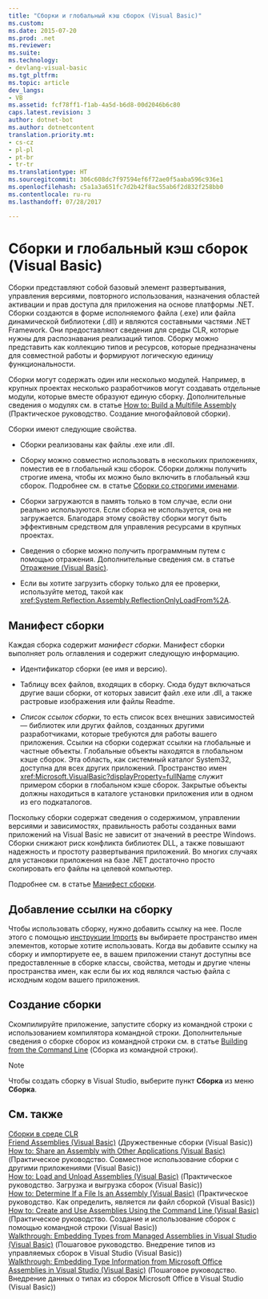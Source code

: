 ```yaml
---
title: "Сборки и глобальный кэш сборок (Visual Basic)"
ms.custom: 
ms.date: 2015-07-20
ms.prod: .net
ms.reviewer: 
ms.suite: 
ms.technology:
- devlang-visual-basic
ms.tgt_pltfrm: 
ms.topic: article
dev_langs:
- VB
ms.assetid: fcf78ff1-f1ab-4a5d-b6d8-00d2046b6c80
caps.latest.revision: 3
author: dotnet-bot
ms.author: dotnetcontent
translation.priority.mt:
- cs-cz
- pl-pl
- pt-br
- tr-tr
ms.translationtype: HT
ms.sourcegitcommit: 306c608dc7f97594ef6f72ae0f5aaba596c936e1
ms.openlocfilehash: c5a1a3a651fc7d2b42f8ac55ab6f2d832f258bb0
ms.contentlocale: ru-ru
ms.lasthandoff: 07/28/2017

---
```

# <a name="assemblies-and-the-global-assembly-cache-visual-basic"></a>Сборки и глобальный кэш сборок (Visual Basic)
Сборки представляют собой базовый элемент развертывания, управления версиями, повторного использования, назначения областей активации и прав доступа для приложения на основе платформы .NET. Сборки создаются в форме исполняемого файла (.exe) или файла динамической библиотеки (.dll) и являются составными частями .NET Framework. Они предоставляют сведения для среды CLR, которые нужны для распознавания реализаций типов. Сборку можно представить как коллекцию типов и ресурсов, которые предназначены для совместной работы и формируют логическую единицу функциональности.  
  
 Сборки могут содержать один или несколько модулей. Например, в крупных проектах несколько разработчиков могут создавать отдельные модули, которые вместе образуют единую сборку. Дополнительные сведения о модулях см. в статье [How to: Build a Multifile Assembly](https://msdn.microsoft.com/library/226t7yxe) (Практическое руководство. Создание многофайловой сборки).  
  
 Сборки имеют следующие свойства.  
  
-   Сборки реализованы как файлы .exe или .dll.  
  
-   Сборку можно совместно использовать в нескольких приложениях, поместив ее в глобальный кэш сборок. Сборки должны получить строгие имена, чтобы их можно было включить в глобальный кэш сборок. Подробнее см. в статье [Сборки со строгими именами](https://msdn.microsoft.com/library/wd40t7ad).  
  
-   Сборки загружаются в память только в том случае, если они реально используются. Если сборка не используется, она не загружается. Благодаря этому свойству сборки могут быть эффективным средством для управления ресурсами в крупных проектах.  
  
-   Сведения о сборке можно получить программным путем с помощью отражения. Дополнительные сведения см. в статье [Отражение (Visual Basic)](../../../../visual-basic/programming-guide/concepts/reflection.md).  
  
-   Если вы хотите загрузить сборку только для ее проверки, используйте метод, такой как <xref:System.Reflection.Assembly.ReflectionOnlyLoadFrom%2A>.  
  
## <a name="assembly-manifest"></a>Манифест сборки  
 Каждая сборка содержит *манифест сборки*. Манифест сборки выполняет роль оглавления и содержит следующую информацию.  
  
-   Идентификатор сборки (ее имя и версию).  
  
-   Таблицу всех файлов, входящих в сборку. Сюда будут включаться другие ваши сборки, от которых зависит файл .exe или .dll, а также растровые изображения или файлы Readme.  
  
-   *Список ссылок сборки*, то есть список всех внешних зависимостей — библиотек или других файлов, созданных другими разработчиками, которые требуются для работы вашего приложения. Ссылки на сборки содержат ссылки на глобальные и частные объекты. Глобальные объекты находятся в глобальном кэше сборок. Эта область, как системный каталог System32, доступна для всех других приложений. Пространство имен <xref:Microsoft.VisualBasic?displayProperty=fullName> служит примером сборки в глобальном кэше сборок. Закрытые объекты должны находиться в каталоге установки приложения или в одном из его подкаталогов.  
  
 Поскольку сборки содержат сведения о содержимом, управлении версиями и зависимостях, правильность работы созданных вами приложений на Visual Basic не зависит от значений в реестре Windows. Сборки снижают риск конфликта библиотек DLL, а также повышают надежность и простоту развертывания приложений. Во многих случаях для установки приложения на базе .NET достаточно просто скопировать его файлы на целевой компьютер.  
  
 Подробнее см. в статье [Манифест сборки](https://msdn.microsoft.com/library/1w45z383).  
  
## <a name="adding-a-reference-to-an-assembly"></a>Добавление ссылки на сборку  
 Чтобы использовать сборку, нужно добавить ссылку на нее. После этого с помощью [инструкции Imports](../../../../visual-basic/language-reference/statements/imports-statement-net-namespace-and-type.md) вы выбираете пространство имен элементов, которые хотите использовать. Когда вы добавите ссылку на сборку и импортируете ее, в вашем приложении станут доступны все предоставленные в сборке классы, свойства, методы и другие члены пространства имен, как если бы их код являлся частью файла с исходным кодом вашего приложения.  
  
## <a name="creating-an-assembly"></a>Создание сборки  
 Скомпилируйте приложение, запустите сборку из командной строки с использованием компилятора командной строки. Дополнительные сведения о сборке сборок из командной строки см. в статье [Building from the Command Line](../../../../visual-basic/reference/command-line-compiler/building-from-the-command-line.md) (Сборка из командной строки).  
  
> [!NOTE]
>  Чтобы создать сборку в Visual Studio, выберите пункт **Сборка** из меню **Сборка**.  
  
## <a name="see-also"></a>См. также  
 [Сборки в среде CLR](https://msdn.microsoft.com/library/k3677y81)   
 [Friend Assemblies (Visual Basic)](friend-assemblies.md)  (Дружественные сборки (Visual Basic))  
 [How to: Share an Assembly with Other Applications (Visual Basic)](how-to-share-an-assembly-with-other-applications.md)  (Практическое руководство. Совместное использование сборки с другими приложениями (Visual Basic))  
 [How to: Load and Unload Assemblies (Visual Basic)](how-to-load-and-unload-assemblies.md)  (Практическое руководство. Загрузка и выгрузка сборок (Visual Basic))  
 [How to: Determine If a File Is an Assembly (Visual Basic)](how-to-determine-if-a-file-is-an-assembly.md)  (Практическое руководство. Как определить, является ли файл сборкой (Visual Basic))  
 [How to: Create and Use Assemblies Using the Command Line (Visual Basic)](how-to-create-and-use-assemblies-using-the-command-line.md)  (Практическое руководство. Создание и использование сборок с помощью командной строки (Visual Basic))  
 [Walkthrough: Embedding Types from Managed Assemblies in Visual Studio (Visual Basic)](walkthrough-embedding-types-from-managed-assemblies-in-vs.md)  (Пошаговое руководство. Внедрение типов из управляемых сборок в Visual Studio (Visual Basic))  
 [Walkthrough: Embedding Type Information from Microsoft Office Assemblies in Visual Studio (Visual Basic)](walkthrough-embedding-type-information-from-microsoft-office-assemblies-in-vs.md) (Пошаговое руководство. Внедрение данных о типах из сборок Microsoft Office в Visual Studio (Visual Basic))

